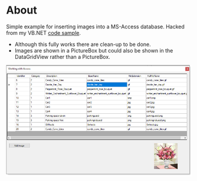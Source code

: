 ﻿# About

Simple example for inserting images into a MS-Access database. Hacked from my VB.NET [code sample](https://github.com/karenpayneoregon/WorkingWithAccessDatabases/tree/master/AddingMultipleRecords).

- Although this fully works there are clean-up to be done.
- Images are shown in a PictureBox but could also be shown in the DataGridView rather than a PictureBox.

![screen](assets/ImageDataGridView.png)